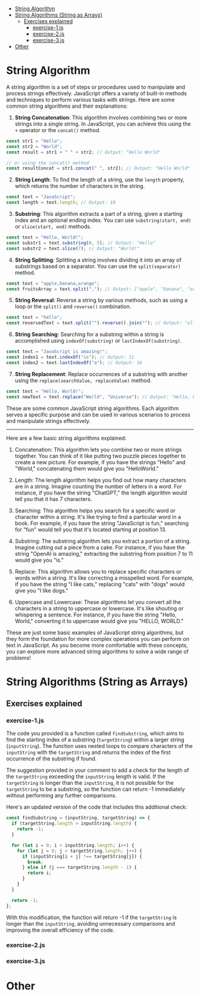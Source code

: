 - [String Algorithm](#string-algorithm)
- [String Algorithms (String as Arrays)](#string-algorithms-string-as-arrays)
  - [Exercises explained](#exercises-explained)
    - [exercise-1.js](#exercise-1js)
    - [exercise-2.js](#exercise-2js)
    - [exercise-3.js](#exercise-3js)
- [Other](#other)

# String Algorithm



A string algorithm is a set of steps or procedures used to manipulate and process strings effectively. JavaScript offers a variety of built-in methods and techniques to perform various tasks with strings. Here are some common string algorithms and their explanations:

1. **String Concatenation**: This algorithm involves combining two or more strings into a single string. In JavaScript, you can achieve this using the `+` operator or the `concat()` method.

```javascript
const str1 = "Hello";
const str2 = "World";
const result = str1 + " " + str2; // Output: "Hello World"

// or using the concat() method
const resultConcat = str1.concat(" ", str2); // Output: "Hello World"
```

2. **String Length**: To find the length of a string, use the `length` property, which returns the number of characters in the string.

```javascript
const text = "JavaScript";
const length = text.length; // Output: 10
```

3. **Substring**: This algorithm extracts a part of a string, given a starting index and an optional ending index. You can use `substring(start, end)` or `slice(start, end)` methods.

```javascript
const text = "Hello, World!";
const substr1 = text.substring(0, 5); // Output: "Hello"
const substr2 = text.slice(7); // Output: "World!"
```

4. **String Splitting**: Splitting a string involves dividing it into an array of substrings based on a separator. You can use the `split(separator)` method.

```javascript
const text = "apple,banana,orange";
const fruitsArray = text.split(","); // Output: ["apple", "banana", "orange"]
```

5. **String Reversal**: Reverse a string by various methods, such as using a loop or the `split()` and `reverse()` combination.

```javascript
const text = "hello";
const reversedText = text.split("").reverse().join(""); // Output: "olleh"
```

6. **String Searching**: Searching for a substring within a string is accomplished using `indexOf(substring)` or `lastIndexOf(substring)`.

```javascript
const text = "JavaScript is amazing!";
const index1 = text.indexOf("is"); // Output: 11
const index2 = text.lastIndexOf("a"); // Output: 16
```

7. **String Replacement**: Replace occurrences of a substring with another using the `replace(searchValue, replaceValue)` method.

```javascript
const text = "Hello, World!";
const newText = text.replace("World", "Universe"); // Output: "Hello, Universe!"
```

These are some common JavaScript string algorithms. Each algorithm serves a specific purpose and can be used in various scenarios to process and manipulate strings effectively.

---

Here are a few basic string algorithms explained:

1. Concatenation: This algorithm lets you combine two or more strings together. You can think of it like putting two puzzle pieces together to create a new picture. For example, if you have the strings "Hello" and "World," concatenating them would give you "HelloWorld."

2. Length: The length algorithm helps you find out how many characters are in a string. Imagine counting the number of letters in a word. For instance, if you have the string "ChatGPT," the length algorithm would tell you that it has 7 characters.

3. Searching: This algorithm helps you search for a specific word or character within a string. It's like trying to find a particular word in a book. For example, if you have the string "JavaScript is fun," searching for "fun" would tell you that it's located starting at position 13.

4. Substring: The substring algorithm lets you extract a portion of a string. Imagine cutting out a piece from a cake. For instance, if you have the string "OpenAI is amazing," extracting the substring from position 7 to 11 would give you "is."

5. Replace: This algorithm allows you to replace specific characters or words within a string. It's like correcting a misspelled word. For example, if you have the string "I like cats," replacing "cats" with "dogs" would give you "I like dogs."

6. Uppercase and Lowercase: These algorithms let you convert all the characters in a string to uppercase or lowercase. It's like shouting or whispering a sentence. For instance, if you have the string "Hello, World," converting it to uppercase would give you "HELLO, WORLD."

These are just some basic examples of JavaScript string algorithms, but they form the foundation for more complex operations you can perform on text in JavaScript. As you become more comfortable with these concepts, you can explore more advanced string algorithms to solve a wide range of problems!

# String Algorithms (String as Arrays)

## Exercises explained

### exercise-1.js

The code you provided is a function called `findSubstring`, which aims to find the starting index of a substring (`targetString`) within a larger string (`inputString`). The function uses nested loops to compare characters of the `inputString` with the `targetString` and returns the index of the first occurrence of the substring if found.

The suggestion provided in your comment to add a check for the length of the `targetString` exceeding the `inputString` length is valid. If the `targetString` is longer than the `inputString`, it is not possible for the `targetString` to be a substring, so the function can return -1 immediately without performing any further comparisons.

Here's an updated version of the code that includes this additional check:

```javascript
const findSubstring = (inputString, targetString) => {
  if (targetString.length > inputString.length) {
    return -1;
  }

  for (let i = 0; i < inputString.length; i++) {
    for (let j = 0; j < targetString.length; j++) {
      if (inputString[i + j] !== targetString[j]) {
        break;
      } else if (j === targetString.length - 1) {
        return i;
      }
    }
  }

  return -1;
};
```

With this modification, the function will return -1 if the `targetString` is longer than the `inputString`, avoiding unnecessary comparisons and improving the overall efficiency of the code.

### exercise-2.js

### exercise-3.js

# Other
